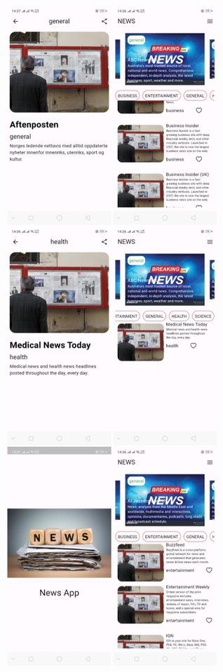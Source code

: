 <p>
<img src="https://github.com/Ankitgadhiya95/EXAM-ADVANCEFLUTTER-1/blob/main/Output/1.jpeg" height="500"/>
<img src="https://github.com/Ankitgadhiya95/EXAM-ADVANCEFLUTTER-1/blob/main/Output/2.jpeg" height="500"/>
<img src="https://github.com/Ankitgadhiya95/EXAM-ADVANCEFLUTTER-1/blob/main/Output/3.jpeg" height="500"/>
<img src="https://github.com/Ankitgadhiya95/EXAM-ADVANCEFLUTTER-1/blob/main/Output/4.jpeg" height="500"/>
<img src="https://github.com/Ankitgadhiya95/EXAM-ADVANCEFLUTTER-1/blob/main/Output/5.jpeg" height="500"/>
<img src="https://github.com/Ankitgadhiya95/EXAM-ADVANCEFLUTTER-1/blob/main/Output/6.jpeg" height="500"/>



</p>
